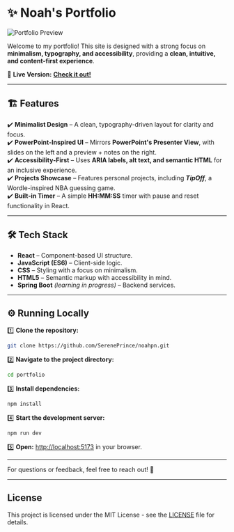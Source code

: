 # ✨ **Noah's Portfolio**

![Portfolio Preview](https://github.com/user-attachments/assets/36d69adf-b6e1-4490-8b84-2d7869e30621)

Welcome to my portfolio! This site is designed with a strong focus on **minimalism, typography, and accessibility**, providing a **clean, intuitive, and content-first experience**.

🎨 **Live Version:** [**Check it out!**](https://sereneprince.github.io/noahpn/)

---

## 🏗️ **Features**

✔️ **Minimalist Design** – A clean, typography-driven layout for clarity and focus.  
✔️ **PowerPoint-Inspired UI** – Mirrors **PowerPoint's Presenter View**, with slides on the left and a preview + notes on the right.  
✔️ **Accessibility-First** – Uses **ARIA labels, alt text, and semantic HTML** for an inclusive experience.  
✔️ **Projects Showcase** – Features personal projects, including **_TipOff_**, a Wordle-inspired NBA guessing game.  
✔️ **Built-in Timer** – A simple **HH:MM:SS** timer with pause and reset functionality in React.

---

## 🛠️ **Tech Stack**

- **React** – Component-based UI structure.
- **JavaScript (ES6)** – Client-side logic.
- **CSS** – Styling with a focus on minimalism.
- **HTML5** – Semantic markup with accessibility in mind.
- **Spring Boot** _(learning in progress)_ – Backend services.

---

## ⚙️ **Running Locally**

1️⃣ **Clone the repository:**

```bash
git clone https://github.com/SerenePrince/noahpn.git
```

2️⃣ **Navigate to the project directory:**

```bash
cd portfolio
```

3️⃣ **Install dependencies:**

```bash
npm install
```

4️⃣ **Start the development server:**

```bash
npm run dev
```

5️⃣ **Open:** [http://localhost:5173](http://localhost:5173) in your browser.

---

For questions or feedback, feel free to reach out! 🚀

---

## License

This project is licensed under the MIT License - see the [LICENSE](LICENSE) file for details.
